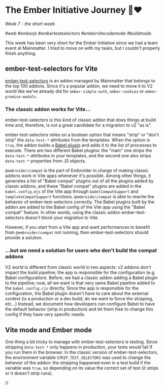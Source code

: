 # The Ember Initiative Journey 🐹❤️

_Week 7 - the short week_

_#web #emberjs #embertestselectors #embervitecodemode #buildmode_

This week has been very short for the Ember Initiative since we had a team event at Mainmatter. I tried to move on with my tasks, but I couldn't properly finish anything.

## ember-test-selectors for Vite

[ember-test-selectors](https://github.com/mainmatter/ember-test-selectors) is an addon managed by Mainmatter that belongs to the top 100 addons. Since it's a popular addon, we need to move it to V2 world like we've already did for `ember-simple-auth`, `ember-cookies` or `ember-promise-modals`.

### The classic addon works for Vite...

ember-test-selectors is this kind of classic addon that does things at build time and, therefore, is not a great candidate for a migration to v2 "as is".

ember-test-selectors relies on a boolean option that means "strip" or "don't strip" the `data-test-*` attributes from the templates. When the option is `true`, the addon builds a [Babel plugin](https://babeljs.io/docs/plugins/#plugin-development) and adds it to the list of processes to execute. There are two different Babel plugins: the "main" one strips the `data-test-*` attributes in your templates, and the second one also strips `data-test-*` properties from JS objects.

`@embroider/compat` is the part of Embroider in charge of making classic addons work in Vite apps whenever it's possible. Among other things, it generates a list of "Babel compat" plugins out of all the plugins added by classic addons, and these "Babel compat" plugins are added in the `babel.config.mjs` of the Vite app through `babelCompatSupport` and `templateCompatSupport` functions. `@embroider/compat` is able to rewrite the behavior of ember-test-selectors correctly. The Babel plugins built by the addon are added to the Babel config of the Vite app using the "Babel compat" feature. In other words, using the classic addon ember-test-selectors doesn't block your migration to Vite. 

However, if you start from a Vite app and want performances to benefit from `@embroider/compat` not running, then ember-test-selectors should provide a solution.

### ...but we need a solution for users who don't build the compat addons

V2 world is different from classic world in two aspects: v2 addons don't impact the build pipeline; the app is responsible for the configuration (e.g. Babel configuration). Before, we had a classic addon adding a Babel plugin to the pipeline; now, all we want is that very same Babel pipeline added to the `babel.config.cjs` directly. Since the app is responsible for the configuration, the Babel plugin doesn't have to care about the external context (is a production or a dev build, do we want to force the stripping, etc...) Instead, we document how developers can configure Babel to have the default behavior (strip in production) and let them free to change this config if they have very specific needs.

## Vite mode and Ember mode

One thing a bit tricky to manage with ember-test-selectors is testing. Since stripping `data-test-*` only happens in production, your tests would fail if you run them in the browser. In the classic version of ember-test-selectors, the environment variable `STRIP_TEST_SELECTORS` was used to change the behavior of the addon: the stripping happened even in a test build if the variable was `true`, so depending on its value the correct set of test (it strips or it doesn't strip runs). 

//
